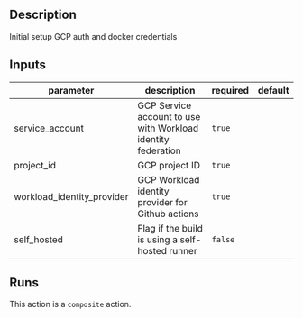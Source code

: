 <!-- action-docs-description -->
## Description

Initial setup GCP auth and docker credentials


<!-- action-docs-description -->

<!-- action-docs-inputs -->
## Inputs

| parameter | description | required | default |
| - | - | - | - |
| service_account | GCP Service account to use with Workload identity federation | `true` |  |
| project_id | GCP project ID | `true` |  |
| workload_identity_provider | GCP Workload identity provider for Github actions | `true` |  |
| self_hosted | Flag if the build is using a self-hosted runner | `false` |  |



<!-- action-docs-inputs -->

<!-- action-docs-outputs -->

<!-- action-docs-outputs -->

<!-- action-docs-runs -->
## Runs

This action is a `composite` action.


<!-- action-docs-runs -->
